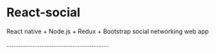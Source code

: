 # React-social
React native + Node.js + Redux + Bootstrap social networking web app

...........................................................
